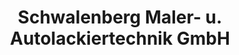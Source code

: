 ---
title: "Schwalenberg Maler- u. Autolackiertechnik GmbH"
url: /peine/schwalenberg-maler-u-autolackiertechnik-gmbh/
shop: Autowerkstatt
---